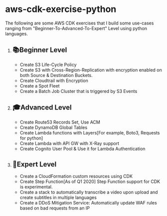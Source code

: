 # aws-cdk-exercise-python
The following are some AWS CDK exercises that I build some use-cases ranging from "Beginner-To-Advanced-To-Expert" Level using python languages.

1. ## 📚Beginner Level

    - Create S3 Life-Cycle Policy
    - Create S3 with Cross-Region-Replication with encryption enabled on both Source & Destination Buckets.
    - Create Cloudtrail with Encryption
    - Create a Spot Fleet
    - Create a Batch Job Cluster that is triggered by S3 Events

1. ## 🎓Advanced Level

    - Create Route53 Records Set, Use ACM
    - Create DynamoDB Global Tables
    - Create Lambda functions with Layers[For example, Boto3, Requests for python]
    - Create Lambda with API GW with X-Ray support
    - Create Cognito User Pool & Use it for Lambda Authentication

1. ## 🎯Expert Level

    - Create a CloudFormation custom resources using CDK
    - Create Step Function[As of Q1 2020] Step Function support for CDK is experimental.
    - Create a stack to automatically transcribe a video upon upload and create subtitles in multiple languages
    - Create a DDoS Mitigation Service: Automatically update WAF rules based on bad requests from an IP

